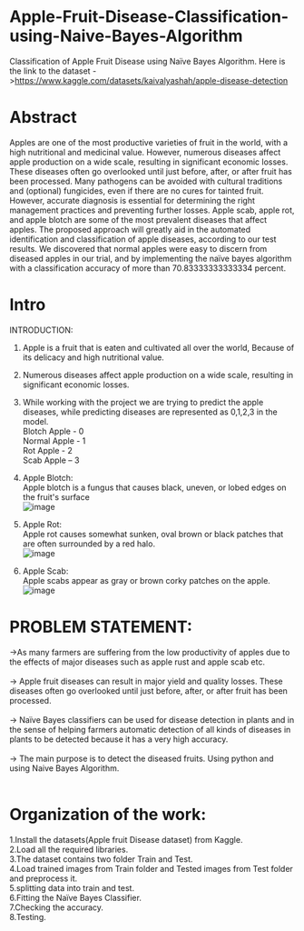 # Apple-Fruit-Disease-Classification-using-Naive-Bayes-Algorithm
Classification of Apple Fruit Disease using Naïve Bayes Algorithm.
Here is the link to the dataset ->https://www.kaggle.com/datasets/kaivalyashah/apple-disease-detection

# Abstract
Apples are one of the most productive varieties of fruit in the world, with a high 
nutritional and medicinal value. However, numerous diseases affect apple production 
on a wide scale, resulting in significant economic losses. These diseases often go 
overlooked until just before, after, or after fruit has been processed. Many pathogens 
can be avoided with cultural traditions and (optional) fungicides, even if there are no 
cures for tainted fruit. However, accurate diagnosis is essential for determining the 
right management practices and preventing further losses. Apple scab, apple rot, and 
apple blotch are some of the most prevalent diseases that affect apples. 
The proposed approach will greatly aid in the automated identification and 
classification of apple diseases, according to our test results. We discovered that 
normal apples were easy to discern from diseased apples in our trial, and by 
implementing the naïve bayes algorithm with a classification accuracy of more than 
70.83333333333334 percent.

# Intro
INTRODUCTION:
1) Apple is a fruit that is eaten and cultivated all over the world, Because of its delicacy and 
high nutritional value.<br>
2) Numerous diseases affect apple production on a wide scale, resulting in significant economic 
losses.<br>
3) While working with the project we are trying to predict the apple diseases, while predicting 
diseases are represented as 0,1,2,3 in the model.<br>
 Blotch Apple - 0<br>
 Normal Apple - 1<br>
 Rot Apple - 2<br>
 Scab Apple – 3<br>
4) Apple Blotch:<br>
     Apple blotch is a fungus that causes black, uneven, or lobed edges on the fruit's surface<br>
 ![image](https://github.com/Tanujch03/Apple-Fruit-Disease-Classification-using-Naive-Bayes-Algorithm/assets/112710926/86d0d648-8b5d-4649-ac31-87200611ddae)

5) Apple Rot:<br>
     Apple rot causes somewhat sunken, oval brown or black patches that are often surrounded by a red halo.<br>
 ![image](https://github.com/Tanujch03/Apple-Fruit-Disease-Classification-using-Naive-Bayes-Algorithm/assets/112710926/99769eb6-e679-4029-abff-84b5b2a98755)

 

6) Apple Scab:<br>
      Apple scabs appear as gray or brown corky patches on the apple.<br>
 ![image](https://github.com/Tanujch03/Apple-Fruit-Disease-Classification-using-Naive-Bayes-Algorithm/assets/112710926/eb414a7a-6ff9-4696-8e02-cf366dcf6a8a)<br>

 



# PROBLEM STATEMENT:
->As many farmers are suffering from the low productivity of apples due to the 
effects of major diseases such as apple rust and apple scab etc.<br><br>
-> Apple fruit diseases can result in major yield and quality losses. These diseases 
often go overlooked until just before, after, or after fruit has been processed.<br><br>
-> Naïve Bayes classifiers can be used for disease detection in plants and in the 
sense of helping farmers automatic detection of all kinds of diseases in plants to 
be detected because it has a very high accuracy.<br><br>
-> The main purpose is to detect the diseased fruits. Using python and using Naive 
Bayes Algorithm.<br><br>


# Organization of the work:<br>
1.Install the datasets(Apple fruit Disease dataset) from Kaggle.<br>
2.Load all the required libraries.<br>
3.The dataset contains two folder Train and Test.<br>
4.Load trained images from Train folder and Tested images from Test folder and 
preprocess it.<br>
5.splitting data into train and test.<br>
6.Fitting the Naïve Bayes Classifier.<br>
7.Checking the accuracy.<br>
8.Testing.<br>

